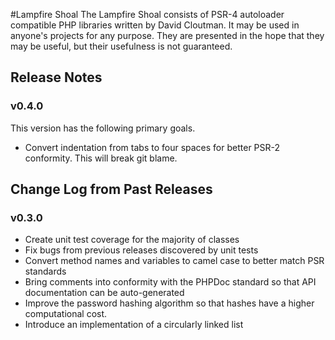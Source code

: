 #Lampfire Shoal
The Lampfire Shoal consists of PSR-4 autoloader compatible PHP libraries written by David Cloutman. 
It may be used in anyone's projects for any purpose. They are presented in the hope that they may be useful, but their usefulness is not guaranteed.

## Release Notes

### v0.4.0
This version has the following primary goals.
- Convert indentation from tabs to four spaces for better PSR-2 conformity. This will break git blame.

## Change Log from Past Releases

### v0.3.0
- Create unit test coverage for the majority of classes
- Fix bugs from previous releases discovered by unit tests
- Convert method names and variables to camel case to better match PSR standards
- Bring comments into conformity with the PHPDoc standard so that API documentation can be auto-generated
- Improve the password hashing algorithm so that hashes have a higher computational cost.
- Introduce an implementation of a circularly linked list


